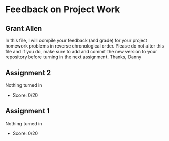 # Feedback on Project Work
## Grant Allen

In this file, I will compile your feedback (and grade) for your project homework problems in reverse chronological order. Please do not alter this file and if you do, make sure to add and commit the new version to your repository before turning in the next assignment. Thanks, Danny

## Assignment 2

Nothing turned in

* Score: 0/20

## Assignment 1

Nothing turned in

* Score: 0/20
